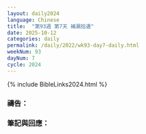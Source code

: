 ```yaml
---
layout: daily2024
language: Chinese
title:  "第93週 第7天 補漏拾遺"
date: 2025-10-12
categories: daily
permalink: /daily/2022/wk93-day7-daily.html
weekNum: 93
dayNum: 7
cycle: 2024
---
```


{% include BibleLinks2024.html %}

### 禱告：

### 筆記與回應：
